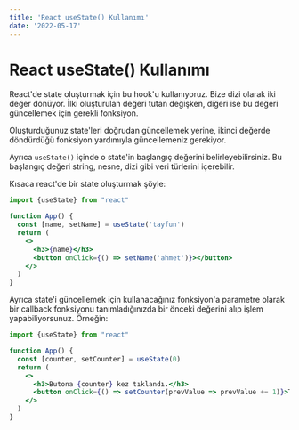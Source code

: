 ```yaml
---
title: 'React useState() Kullanımı'
date: '2022-05-17'
---
```


# React useState() Kullanımı

React'de state oluşturmak için bu hook'u kullanıyoruz. Bize dizi olarak iki değer dönüyor. İlki oluşturulan değeri tutan değişken, diğeri ise bu değeri güncellemek için gerekli fonksiyon.

Oluşturduğunuz state'leri doğrudan güncellemek yerine, ikinci değerde döndürdüğü fonksiyon yardımıyla güncellemeniz gerekiyor.

Ayrıca `useState()` içinde o state'in başlangıç değerini belirleyebilirsiniz. Bu başlangıç değeri string, nesne, dizi gibi veri türlerini içerebilir.

Kısaca react'de bir state oluşturmak şöyle:

```jsx
import {useState} from "react"

function App() {
  const [name, setName] = useState('tayfun')
  return (
    <>
      <h3>{name}</h3>
      <button onClick={() => setName('ahmet')}></button>
    </>
  )
}
```

Ayrıca state'i güncellemek için kullanacağınız fonksiyon'a parametre olarak bir callback fonksiyonu tanımladığınızda bir önceki değerini alıp işlem yapabiliyorsunuz. Örneğin:

```jsx
import {useState} from "react"

function App() {
  const [counter, setCounter] = useState(0)
  return (
    <>
      <h3>Butona {counter} kez tıklandı.</h3>
      <button onClick={() => setCounter(prevValue => prevValue += 1)}>Tıkla</button>
    </>
  )
}
```
